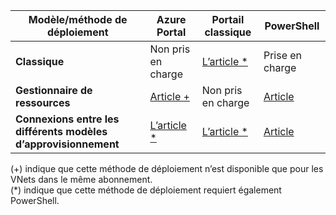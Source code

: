 | **Modèle/méthode de déploiement** | **Azure Portal** | **Portail classique** | **PowerShell** |
|---|---|---|---|
|**Classique** | Non pris en charge | [L’article *](../articles/vpn-gateway/virtual-networks-configure-vnet-to-vnet-connection.md) | Prise en charge |
|**Gestionnaire de ressources** | [Article +](../articles/vpn-gateway-howto-vnet-vnet-resource-manager-portal.md) |Non pris en charge | [Article](../articles/vpn-gateway/vpn-gateway-vnet-vnet-rm-ps.md)|
|**Connexions entre les différents modèles d’approvisionnement** | [L’article *](../articles/vpn-gateway/vpn-gateway-connect-different-deployment-models-portal.md) | [L’article *](../articles/vpn-gateway/vpn-gateway-connect-different-deployment-models-portal.md) |[Article](../articles/vpn-gateway/vpn-gateway-connect-different-deployment-models-powershell.md)|

(+) indique que cette méthode de déploiement n’est disponible que pour les VNets dans le même abonnement.<br>
(*) indique que cette méthode de déploiement requiert également PowerShell.


